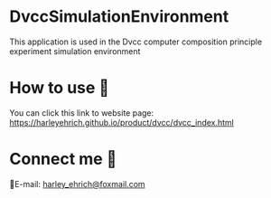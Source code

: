 # DvccSimulationEnvironment
This application is used in the Dvcc computer composition principle experiment simulation environment

# How to use 👀
You can click this link to website page: https://harleyehrich.github.io/product/dvcc/dvcc_index.html

# Connect me 🧐
📧E-mail: harley_ehrich@foxmail.com
